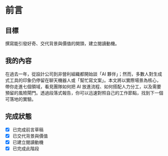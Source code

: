 # 前言

## 目標
撰寫能引發好奇、交代背景與價值的開頭，建立閱讀動機。

## 我的內容
在過去一年，從設計公司到非營利組織都開始談「AI 夥伴」；然而，多數人對生成式工具的印象仍停留在聊天機器人或「幫忙寫文案」。本文將以實際場景為核心，帶你走進七個領域，看見團隊如何把 AI 放進流程、如何搭配人力分工，以及需要預留的風險閘門。透過段落式報告，你可以迅速對照自己的工作節點，找到下一個可落地的實驗。

## 完成狀態
- [x] 已完成前言草稿
- [x] 已交代背景與價值
- [x] 已建立閱讀動機
- [x] 已完成此階段
